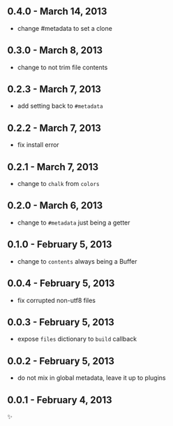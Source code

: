 
0.4.0 - March 14, 2013
----------------------
* change #metadata to set a clone

0.3.0 - March 8, 2013
---------------------
* change to not trim file contents

0.2.3 - March 7, 2013
---------------------
* add setting back to `#metadata`

0.2.2 - March 7, 2013
---------------------
* fix install error

0.2.1 - March 7, 2013
---------------------
* change to `chalk` from `colors`

0.2.0 - March 6, 2013
---------------------
* change to `#metadata` just being a getter

0.1.0 - February 5, 2013
------------------------
* change to `contents` always being a Buffer

0.0.4 - February 5, 2013
------------------------
* fix corrupted non-utf8 files

0.0.3 - February 5, 2013
------------------------
* expose `files` dictionary to `build` callback

0.0.2 - February 5, 2013
------------------------
* do not mix in global metadata, leave it up to plugins

0.0.1 - February 4, 2013
------------------------
:sparkles:
